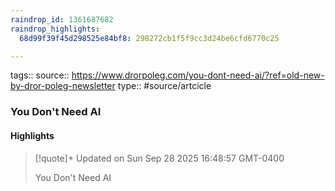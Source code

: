 ```yaml
---
raindrop_id: 1361687682
raindrop_highlights:
  68d99f39f45d298525e84bf8: 298272cb1f5f9cc3d24be6cfd6770c25

---
```


tags::
source:: https://www.drorpoleg.com/you-dont-need-ai/?ref=old-new-by-dror-poleg-newsletter
type:: #source/artcicle 

### You Don&#39;t Need AI



#### Highlights

> [!quote]+ Updated on Sun Sep 28 2025 16:48:57 GMT-0400
>
> You Don&#39;t Need AI
